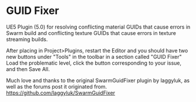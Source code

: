 # GUID Fixer
UE5 Plugin (5.0) for resolving conflicting material GUIDs that cause errors in Swarm build and conflicting texture GUIDs that cause errors in texture streaming builds.

After placing in Project>Plugins, restart the Editor and you should have two new buttons under "Tools" in the toolbar in a section called "GUID Fixer"
Load the problematic level, click the button corresponding to your issue, and then Save All.

Much love and thanks to the original SwarmGuidFixer plugin by laggyluk, as well as the forums post it originated from.
https://github.com/laggyluk/SwarmGuidFixer

